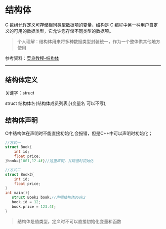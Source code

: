 # 结构体

C 数组允许定义可存储相同类型数据项的变量，结构是 C 编程中另一种用户自定义的可用的数据类型，它允许您存储不同类型的数据项。
>个人理解：结构体用来将多种数据类型封装统一，作为一个整体供其他地方使用

参考资料：[菜鸟教程-结构体](https://www.runoob.com/cprogramming/c-structures.html)

---

## 结构体定义

关键字：struct  

struct 结构体名{结构体成员列表;}(变量名 可以不写);

## 结构体声明

C中结构体在声明时不能直接初始化,会报错，但是C++中可以声明时初始化；

```c
//方式一
struct Book{
    int id;
    float price;
}book={1001,12.4f}//这里声明，并赋值时初始化

//方式二
struct Book2{
    int id;
    float price;
}
int main(){
   struct Book2 book;//声明结构体Book2
   book.id = 12;
   book.price = 123.4f;
}
```

> 结构体是值类型，定义时不可以直接初始化变量和函数
